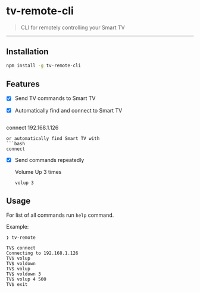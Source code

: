 # tv-remote-cli
> CLI for remotely controlling your Smart TV

---

## Installation

```bash
npm install -g tv-remote-cli
```

## Features

- [x] Send TV commands to Smart TV
- [x] Automatically find and connect to Smart TV

  ```bash
connect 192.168.1.126
```
or automatically find Smart TV with
```bash
connect
```

- [x] Send commands repeatedly

  Volume Up 3 times

  ```
  volup 3
  ```



## Usage

For list of all commands run `help` command.

Example:

```
❯ tv-remote

TV$ connect
Connecting to 192.168.1.126
TV$ volup
TV$ voldown
TV$ volup
TV$ voldown 3
TV$ volup 4 500
TV$ exit
```
